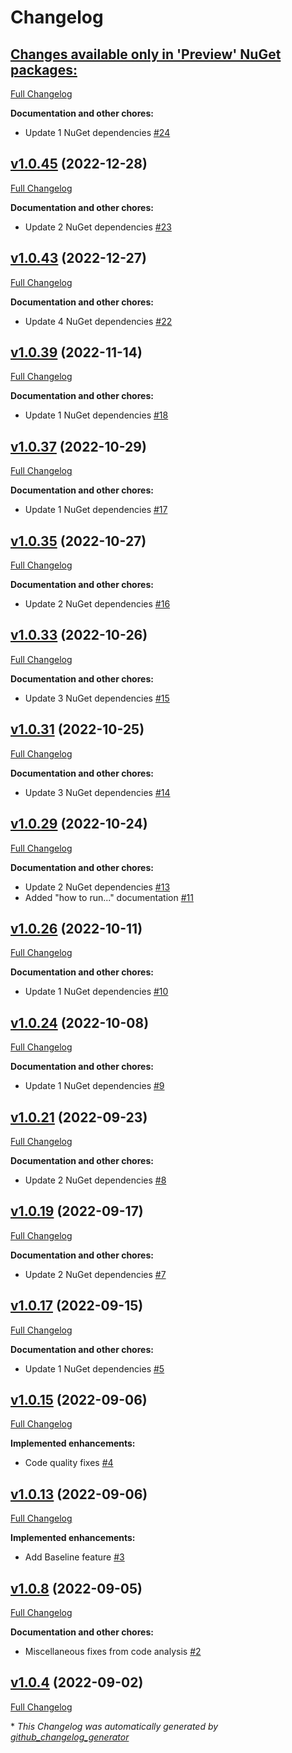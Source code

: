 # Changelog

## [**Changes available only in 'Preview' NuGet packages:**](https://github.com/nanoframework/nanoFramework.Benchmark/tree/HEAD)

[Full Changelog](https://github.com/nanoframework/nanoFramework.Benchmark/compare/v1.0.45...HEAD)

**Documentation and other chores:**

- Update 1 NuGet dependencies [\#24](https://github.com/nanoframework/nanoFramework.Benchmark/pull/24)

## [v1.0.45](https://github.com/nanoframework/nanoFramework.Benchmark/tree/v1.0.45) (2022-12-28)

[Full Changelog](https://github.com/nanoframework/nanoFramework.Benchmark/compare/v1.0.43...v1.0.45)

**Documentation and other chores:**

- Update 2 NuGet dependencies [\#23](https://github.com/nanoframework/nanoFramework.Benchmark/pull/23)

## [v1.0.43](https://github.com/nanoframework/nanoFramework.Benchmark/tree/v1.0.43) (2022-12-27)

[Full Changelog](https://github.com/nanoframework/nanoFramework.Benchmark/compare/v1.0.39...v1.0.43)

**Documentation and other chores:**

- Update 4 NuGet dependencies [\#22](https://github.com/nanoframework/nanoFramework.Benchmark/pull/22)

## [v1.0.39](https://github.com/nanoframework/nanoFramework.Benchmark/tree/v1.0.39) (2022-11-14)

[Full Changelog](https://github.com/nanoframework/nanoFramework.Benchmark/compare/v1.0.37...v1.0.39)

**Documentation and other chores:**

- Update 1 NuGet dependencies [\#18](https://github.com/nanoframework/nanoFramework.Benchmark/pull/18)

## [v1.0.37](https://github.com/nanoframework/nanoFramework.Benchmark/tree/v1.0.37) (2022-10-29)

[Full Changelog](https://github.com/nanoframework/nanoFramework.Benchmark/compare/v1.0.35...v1.0.37)

**Documentation and other chores:**

- Update 1 NuGet dependencies [\#17](https://github.com/nanoframework/nanoFramework.Benchmark/pull/17)

## [v1.0.35](https://github.com/nanoframework/nanoFramework.Benchmark/tree/v1.0.35) (2022-10-27)

[Full Changelog](https://github.com/nanoframework/nanoFramework.Benchmark/compare/v1.0.33...v1.0.35)

**Documentation and other chores:**

- Update 2 NuGet dependencies [\#16](https://github.com/nanoframework/nanoFramework.Benchmark/pull/16)

## [v1.0.33](https://github.com/nanoframework/nanoFramework.Benchmark/tree/v1.0.33) (2022-10-26)

[Full Changelog](https://github.com/nanoframework/nanoFramework.Benchmark/compare/v1.0.31...v1.0.33)

**Documentation and other chores:**

- Update 3 NuGet dependencies [\#15](https://github.com/nanoframework/nanoFramework.Benchmark/pull/15)

## [v1.0.31](https://github.com/nanoframework/nanoFramework.Benchmark/tree/v1.0.31) (2022-10-25)

[Full Changelog](https://github.com/nanoframework/nanoFramework.Benchmark/compare/v1.0.29...v1.0.31)

**Documentation and other chores:**

- Update 3 NuGet dependencies [\#14](https://github.com/nanoframework/nanoFramework.Benchmark/pull/14)

## [v1.0.29](https://github.com/nanoframework/nanoFramework.Benchmark/tree/v1.0.29) (2022-10-24)

[Full Changelog](https://github.com/nanoframework/nanoFramework.Benchmark/compare/v1.0.26...v1.0.29)

**Documentation and other chores:**

- Update 2 NuGet dependencies [\#13](https://github.com/nanoframework/nanoFramework.Benchmark/pull/13)
- Added "how to run..." documentation [\#11](https://github.com/nanoframework/nanoFramework.Benchmark/pull/11)

## [v1.0.26](https://github.com/nanoframework/nanoFramework.Benchmark/tree/v1.0.26) (2022-10-11)

[Full Changelog](https://github.com/nanoframework/nanoFramework.Benchmark/compare/v1.0.24...v1.0.26)

**Documentation and other chores:**

- Update 1 NuGet dependencies [\#10](https://github.com/nanoframework/nanoFramework.Benchmark/pull/10)

## [v1.0.24](https://github.com/nanoframework/nanoFramework.Benchmark/tree/v1.0.24) (2022-10-08)

[Full Changelog](https://github.com/nanoframework/nanoFramework.Benchmark/compare/v1.0.21...v1.0.24)

**Documentation and other chores:**

- Update 1 NuGet dependencies [\#9](https://github.com/nanoframework/nanoFramework.Benchmark/pull/9)

## [v1.0.21](https://github.com/nanoframework/nanoFramework.Benchmark/tree/v1.0.21) (2022-09-23)

[Full Changelog](https://github.com/nanoframework/nanoFramework.Benchmark/compare/v1.0.19...v1.0.21)

**Documentation and other chores:**

- Update 2 NuGet dependencies [\#8](https://github.com/nanoframework/nanoFramework.Benchmark/pull/8)

## [v1.0.19](https://github.com/nanoframework/nanoFramework.Benchmark/tree/v1.0.19) (2022-09-17)

[Full Changelog](https://github.com/nanoframework/nanoFramework.Benchmark/compare/v1.0.17...v1.0.19)

**Documentation and other chores:**

- Update 2 NuGet dependencies [\#7](https://github.com/nanoframework/nanoFramework.Benchmark/pull/7)

## [v1.0.17](https://github.com/nanoframework/nanoFramework.Benchmark/tree/v1.0.17) (2022-09-15)

[Full Changelog](https://github.com/nanoframework/nanoFramework.Benchmark/compare/v1.0.15...v1.0.17)

**Documentation and other chores:**

- Update 1 NuGet dependencies [\#5](https://github.com/nanoframework/nanoFramework.Benchmark/pull/5)

## [v1.0.15](https://github.com/nanoframework/nanoFramework.Benchmark/tree/v1.0.15) (2022-09-06)

[Full Changelog](https://github.com/nanoframework/nanoFramework.Benchmark/compare/v1.0.13...v1.0.15)

**Implemented enhancements:**

- Code quality fixes [\#4](https://github.com/nanoframework/nanoFramework.Benchmark/pull/4)

## [v1.0.13](https://github.com/nanoframework/nanoFramework.Benchmark/tree/v1.0.13) (2022-09-06)

[Full Changelog](https://github.com/nanoframework/nanoFramework.Benchmark/compare/v1.0.8...v1.0.13)

**Implemented enhancements:**

- Add Baseline feature [\#3](https://github.com/nanoframework/nanoFramework.Benchmark/pull/3)

## [v1.0.8](https://github.com/nanoframework/nanoFramework.Benchmark/tree/v1.0.8) (2022-09-05)

[Full Changelog](https://github.com/nanoframework/nanoFramework.Benchmark/compare/v1.0.4...v1.0.8)

**Documentation and other chores:**

- Miscellaneous fixes from code analysis [\#2](https://github.com/nanoframework/nanoFramework.Benchmark/pull/2)

## [v1.0.4](https://github.com/nanoframework/nanoFramework.Benchmark/tree/v1.0.4) (2022-09-02)

[Full Changelog](https://github.com/nanoframework/nanoFramework.Benchmark/compare/266203fa6cbb077a96fce140868b23e0e3366a13...v1.0.4)



\* *This Changelog was automatically generated by [github_changelog_generator](https://github.com/github-changelog-generator/github-changelog-generator)*
